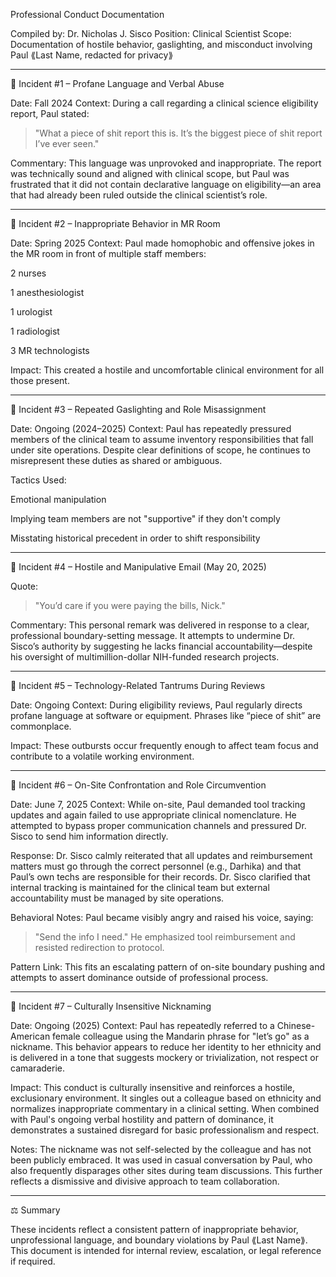Professional Conduct Documentation

Compiled by: Dr. Nicholas J. Sisco
Position: Clinical Scientist
Scope: Documentation of hostile behavior, gaslighting, and misconduct involving Paul ⟪Last Name, redacted for privacy⟫


---

📌 Incident #1 – Profane Language and Verbal Abuse

Date: Fall 2024
Context:
During a call regarding a clinical science eligibility report, Paul stated:

> "What a piece of shit report this is. It’s the biggest piece of shit report I’ve ever seen."



Commentary:
This language was unprovoked and inappropriate. The report was technically sound and aligned with clinical scope, but Paul was frustrated that it did not contain declarative language on eligibility—an area that had already been ruled outside the clinical scientist’s role.


---

📌 Incident #2 – Inappropriate Behavior in MR Room

Date: Spring 2025
Context:
Paul made homophobic and offensive jokes in the MR room in front of multiple staff members:

2 nurses

1 anesthesiologist

1 urologist

1 radiologist

3 MR technologists


Impact:
This created a hostile and uncomfortable clinical environment for all those present.


---

📌 Incident #3 – Repeated Gaslighting and Role Misassignment

Date: Ongoing (2024–2025)
Context:
Paul has repeatedly pressured members of the clinical team to assume inventory responsibilities that fall under site operations. Despite clear definitions of scope, he continues to misrepresent these duties as shared or ambiguous.

Tactics Used:

Emotional manipulation

Implying team members are not "supportive" if they don't comply

Misstating historical precedent in order to shift responsibility



---

📌 Incident #4 – Hostile and Manipulative Email (May 20, 2025)

Quote:

> "You’d care if you were paying the bills, Nick."



Commentary:
This personal remark was delivered in response to a clear, professional boundary-setting message. It attempts to undermine Dr. Sisco’s authority by suggesting he lacks financial accountability—despite his oversight of multimillion-dollar NIH-funded research projects.


---

📌 Incident #5 – Technology-Related Tantrums During Reviews

Date: Ongoing
Context:
During eligibility reviews, Paul regularly directs profane language at software or equipment. Phrases like “piece of shit” are commonplace.

Impact:
These outbursts occur frequently enough to affect team focus and contribute to a volatile working environment.


---

📌 Incident #6 – On-Site Confrontation and Role Circumvention

Date: June 7, 2025
Context:
While on-site, Paul demanded tool tracking updates and again failed to use appropriate clinical nomenclature. He attempted to bypass proper communication channels and pressured Dr. Sisco to send him information directly.

Response:
Dr. Sisco calmly reiterated that all updates and reimbursement matters must go through the correct personnel (e.g., Darhika) and that Paul’s own techs are responsible for their records. Dr. Sisco clarified that internal tracking is maintained for the clinical team but external accountability must be managed by site operations.

Behavioral Notes:
Paul became visibly angry and raised his voice, saying:

> "Send the info I need."
He emphasized tool reimbursement and resisted redirection to protocol.



Pattern Link:
This fits an escalating pattern of on-site boundary pushing and attempts to assert dominance outside of professional process.

---
📌 Incident #7 – Culturally Insensitive Nicknaming

Date: Ongoing (2025)
Context:
Paul has repeatedly referred to a Chinese-American female colleague using the Mandarin phrase for "let’s go" as a nickname. This behavior appears to reduce her identity to her ethnicity and is delivered in a tone that suggests mockery or trivialization, not respect or camaraderie.

Impact:
This conduct is culturally insensitive and reinforces a hostile, exclusionary environment. It singles out a colleague based on ethnicity and normalizes inappropriate commentary in a clinical setting. When combined with Paul's ongoing verbal hostility and pattern of dominance, it demonstrates a sustained disregard for basic professionalism and respect.

Notes:
The nickname was not self-selected by the colleague and has not been publicly embraced. It was used in casual conversation by Paul, who also frequently disparages other sites during team discussions. This further reflects a dismissive and divisive approach to team collaboration.

---

⚖️ Summary

These incidents reflect a consistent pattern of inappropriate behavior, unprofessional language, and boundary violations by Paul ⟪Last Name⟫. This document is intended for internal review, escalation, or legal reference if required.
